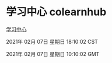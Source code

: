 # 学习中心 colearnhub
[学习中心](http://:56308/colearnhub/)

2021年 02月 07日 星期日 18:10:02 CST

2021年 02月 07日 星期日 10:10:02 GMT

